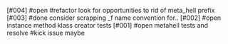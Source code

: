 [#004] #open #refactor look for opportunities to rid of meta_hell prefix
[#003] #done consider scrapping _f name convention for..
[#002] #open instance method klass creator tests
[#001] #open metahell tests and resolve #kick issue maybe
